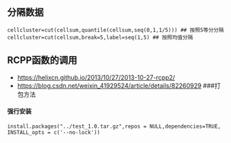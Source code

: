 ## 分隔数据
```
cellcluster=cut(cellsum,quantile(cellsum,seq(0,1,1/5))) ## 按照5等分分隔
cellcluster=cut(cellsum,break=5,label=seq(1,5) ## 按照均值分隔
```
## RCPP函数的调用
- https://helixcn.github.io/2013/10/27/2013-10-27-rcpp2/
- https://blog.csdn.net/weixin_41929524/article/details/82260929   ###打包方法
#### 强行安装
```
install.packages("../test_1.0.tar.gz",repos = NULL,dependencies=TRUE, INSTALL_opts = c('--no-lock'))
```
